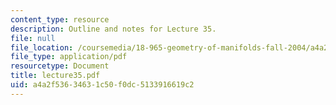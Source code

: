 ```yaml
---
content_type: resource
description: Outline and notes for Lecture 35.
file: null
file_location: /coursemedia/18-965-geometry-of-manifolds-fall-2004/a4a2f53634631c50f0dc5133916619c2_lecture35.pdf
file_type: application/pdf
resourcetype: Document
title: lecture35.pdf
uid: a4a2f536-3463-1c50-f0dc-5133916619c2
---
```

